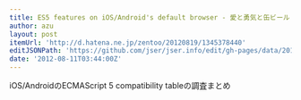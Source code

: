 ```yaml
---
title: ES5 features on iOS/Android's default browser - 愛と勇気と缶ビール
author: azu
layout: post
itemUrl: 'http://d.hatena.ne.jp/zentoo/20120819/1345378440'
editJSONPath: 'https://github.com/jser/jser.info/edit/gh-pages/data/2012/08/index.json'
date: '2012-08-11T03:44:00Z'
---
```

iOS/AndroidのECMAScript 5 compatibility tableの調査まとめ
